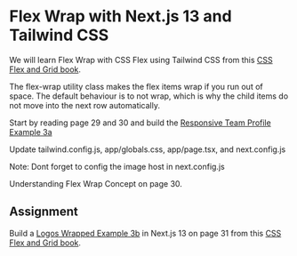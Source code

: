 # Flex Wrap with Next.js 13 and Tailwind CSS

We will learn Flex Wrap with CSS Flex using Tailwind CSS from this [CSS Flex and Grid book](https://shrutibalasa.gumroad.com/l/css-flex-and-grid).

The flex-wrap utility class makes the flex items wrap if you run out of space. The default behaviour is to not wrap, which is why the child items do not move into the next row automatically.

Start by reading page 29 and 30 and build the [Responsive Team Profile Example 3a](https://play.tailwindcss.com/EJ9Bj217Ze?size=600x530)

Update tailwind.config.js, app/globals.css, app/page.tsx, and next.config.js

Note: Dont forget to config the image host in next.config.js

Understanding Flex Wrap Concept on page 30.

## Assignment 

Build a [Logos Wrapped Example 3b](https://play.tailwindcss.com/UdIE5SQ7LX?size=540x530) in Next.js 13 on page 31 from this [CSS Flex and Grid book](https://shrutibalasa.gumroad.com/l/css-flex-and-grid).
